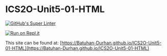 # ICS2O-Unit5-01-HTML
[![GitHub's Super Linter](https://github.com/Batuhan-Durhan/ICS2O-Unit5-01-HTML/workflows/GitHub's%20Super%20Linter/badge.svg)](https://github.com/Batuhan-Durhan/ICS2O-Unit5-01-HTML/actions)

[![Run on Repl.it](https://repl.it/badge/github/Batuhan-Durhan/ICS2O-Unit5-01-HTML)](https://repl.it/github/Batuhan-Durhan/ICS2O-Unit5-01-HTML)

This site can be found at: [https://Batuhan-Durhan.github.io/ICS2O-Unit5-01-HTML](https://Batuhan-Durhan.github.io/ICS2O-Unit5-01-HTML)
